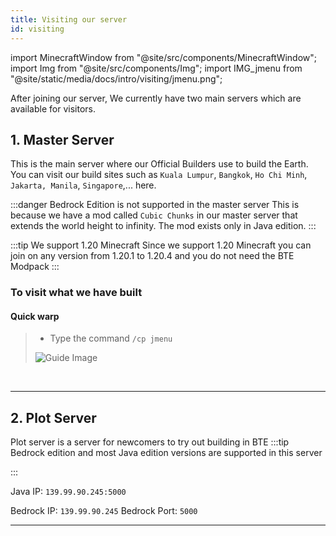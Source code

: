```yaml
---
title: Visiting our server
id: visiting
---
```

import MinecraftWindow from "@site/src/components/MinecraftWindow";
import Img from "@site/src/components/Img";
import IMG_jmenu from "@site/static/media/docs/intro/visiting/jmenu.png";

After joining our server, We currently have two main servers which are available for visitors.
## 1. Master Server
This is the main server where our Official Builders use to build the Earth.
You can visit our build sites such as `Kuala Lumpur`, `Bangkok`, `Ho Chi Minh`, `Jakarta, Manila`, `Singapore`,... here.

:::danger Bedrock Edition is not supported in the master server
This is because we have a mod called `Cubic Chunks` in our master server that extends the world height to infinity. The mod exists only in Java edition.
:::

:::tip We support 1.20 Minecraft
Since we support 1.20 Minecraft you can join on any version from 1.20.1 to 1.20.4 and you do not need the BTE Modpack
:::


### To visit what we have built
  #### Quick warp
  > - Type the command `/cp jmenu` 
  >
  > <MinecraftWindow useDropdown="true" maxWidth="600px"><Img src={IMG_jmenu} aspect="600 290" alt="Guide Image"/></MinecraftWindow>

<br/>

---

## 2. Plot Server
Plot server is a server for newcomers to try out building in BTE
:::tip Bedrock edition and most Java edition versions are supported in this server


:::

Java IP: `139.99.90.245:5000`

Bedrock IP: `139.99.90.245`
Bedrock Port: `5000`

---
